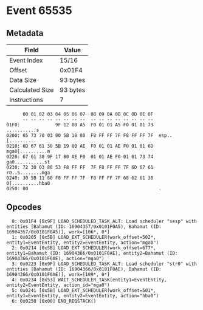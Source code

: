 # Event 65535

## Metadata

| Field           | Value    |
|-----------------|----------|
| Event Index     | 15/16    |
| Offset          | 0x01F4   |
| Data Size       | 93 bytes |
| Calculated Size | 93 bytes |
| Instructions    | 7        |

```
      00 01 02 03 04 05 06 07  08 09 0A 0B 0C 0D 0E 0F
      -- -- -- -- -- -- -- --  -- -- -- -- -- -- -- --
01F0:             9F 12 80 A5  F0 01 01 A5 F0 01 01 73      ...........s
0200: 65 73 70 03 80 5B 18 80  F8 FF FF 7F F8 FF FF 7F  esp..[..........
0210: 6D 67 61 30 5B 19 80 AE  F0 01 01 AE F0 01 01 6D  mga0[..........m
0220: 67 61 30 9F 17 80 AE F0  01 01 AE F0 01 01 73 74  ga0...........st
0230: 72 30 03 80 53 F8 FF FF  7F F8 FF FF 7F 6D 67 61  r0..S........mga
0240: 30 5B 11 80 F8 FF FF 7F  F8 FF FF 7F 68 62 61 30  0[..........hba0
0250: 00                                                .               
```

## Opcodes

```
  0: 0x01F4 [0x9F] LOAD_SCHEDULED_TASK_ALT: Load scheduler "sesp" with entities [Bahamut (ID: 16904357/0x0101F0A5), Bahamut (ID: 16904357/0x0101F0A5)], work=[106*, 0*]
  1: 0x0205 [0x5B] LOAD_EXT_SCHEDULER(work_offset=502*, entity1=EventEntity, entity2=EventEntity, action="mga0")
  2: 0x0214 [0x5B] LOAD_EXT_SCHEDULER(work_offset=677*, entity1=Bahamut (ID: 16904366/0x0101F0AE), entity2=Bahamut (ID: 16904366/0x0101F0AE), action="mga0")
  3: 0x0223 [0x9F] LOAD_SCHEDULED_TASK_ALT: Load scheduler "str0" with entities [Bahamut (ID: 16904366/0x0101F0AE), Bahamut (ID: 16904366/0x0101F0AE)], work=[109*, 0*]
  4: 0x0234 [0x53] WAIT_SCHEDULER_TASK(entity1=EventEntity, entity2=EventEntity, action_id="mga0")
  5: 0x0241 [0x5B] LOAD_EXT_SCHEDULER(work_offset=501*, entity1=EventEntity, entity2=EventEntity, action="hba0")
  6: 0x0250 [0x00] END_REQSTACK()
```
